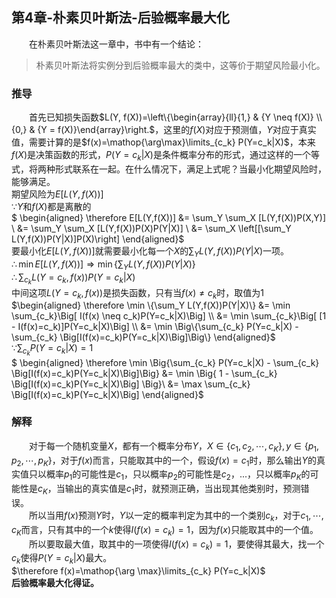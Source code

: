 ﻿## 第4章-朴素贝叶斯法-后验概率最大化

&emsp;&emsp;在朴素贝叶斯法这一章中，书中有一个结论：

> 朴素贝叶斯法将实例分到后验概率最大的类中，这等价于期望风险最小化。

### 推导
&emsp;&emsp;首先已知损失函数$L(Y, f(X))=\left\{\begin{array}{ll}{1,} & {Y \neq f(X)} \\ {0,} & {Y = f(X)}\end{array}\right.$，这里的$f(X)$对应于预测值，$Y$对应于真实值，需要计算的是$f(x)=\mathop{\arg\max}\limits_{c_k} P(Y=c_k|X)$，本来$f(X)$是决策函数的形式，$P(Y=c_k|X)$是条件概率分布的形式，通过这样的一个等式，将两种形式联系在一起。在什么情况下，满足上式呢？当最小化期望风险时，能够满足。  
期望风险为$E[L(Y,f(X))]$  
$\because Y$和$f(X)$都是离散的  
$ \begin{aligned} \therefore E[L(Y,f(X))]
&= \sum_Y \sum_X [L(Y,f(X))P(X,Y)] \\
&= \sum_Y \sum_X [L(Y,f(X))P(X)P(Y|X)] \\
&= \sum_X \left[[\sum_Y L(Y,f(X))P(Y|X)]P(X)\right]
\end{aligned}$  
要最小化$E[L(Y,f(X))]$就需要最小化每一个$X$的$\sum_Y L(Y,f(X))P(Y|X)$一项。  
$\therefore \min E[L(Y,f(X))] \Rightarrow \min \{\sum_Y L(Y,f(X))P(Y|X)\}$  
$\displaystyle \therefore \sum_{c_k} L(Y=c_k, f(x))P(Y=c_k|X)$  
中间这项$L(Y=c_k, f(x))$是损失函数，只有当$f(x) \neq c_k$时，取值为1  
$\begin{aligned} \therefore \min \{\sum_Y L(Y,f(X))P(Y|X)\}
&= \min \sum_{c_k}\Big[ I(f(x) \neq c_k)P(Y=c_k|X)\Big] \\
&= \min \sum_{c_k}\Big[ [1 - I(f(x)=c_k)]P(Y=c_k|X)\Big] \\
&= \min \Big\{\sum_{c_k} P(Y=c_k|X) - \sum_{c_k} \Big[I(f(x)=c_k)P(Y=c_k|X)\Big]\Big\}
\end{aligned}$  
$\displaystyle \because \sum_{c_k} P(Y=c_k|X) = 1$  
$ \begin{aligned} \therefore \min \Big\{\sum_{c_k} P(Y=c_k|X) - \sum_{c_k} \Big[I(f(x)=c_k)P(Y=c_k|X)\Big]\Big\}
&= \min \Big\{ 1 - \sum_{c_k} \Big[I(f(x)=c_k)P(Y=c_k|X)\Big] \Big\}\\ 
&= \max \sum_{c_k} \Big[I(f(x)=c_k)P(Y=c_k|X)\Big]
\end{aligned}$ 

### 解释 
&emsp;&emsp;对于每一个随机变量$X$，都有一个概率分布$Y$，$X \in \{c_1, c_2, \cdots, c_K\}, y \in \{p_1, p_2, \cdots, p_K\}$，对于$f(x)$而言，只能取其中的一个，假设$f(x)=c_1$时，那么输出$Y$的真实值只以概率$p_1$的可能性是$c_1$，只以概率$p_2$的可能性是$c_2$，...，只以概率$p_K$的可能性是$c_K$，当输出的真实值是$c_1$时，就预测正确，当出现其他类别时，预测错误。  
&emsp;&emsp;所以当用$f(x)$预测$Y$时，$Y$以一定的概率判定为其中的一个类别$c_k$，对于$c_1,\cdots,c_K$而言，只有其中的一个$k$使得$I(f(x)=c_k)=1$，因为$f(x)$只能取其中的一个值。  
&emsp;&emsp;所以要取最大值，取其中的一项使得$I(f(x)=c_k)=1$，要使得其最大，找一个$c_k$使得$P(Y=c_k|X)$最大。  
$\therefore f(x)=\mathop{\arg \max}\limits_{c_k} P(Y=c_k|X)$  
**后验概率最大化得证。** 